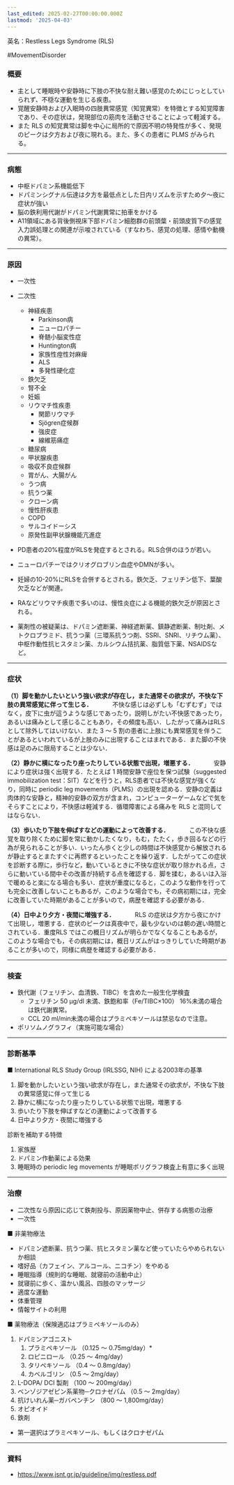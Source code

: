 ```yaml
---
last_edited: 2025-02-27T00:00:00.000Z
lastmod: '2025-04-03'
---
```





英名：Restless Legs Syndrome (RLS)

#MovementDisorder

### 概要

- 主として睡眠時や安静時に下肢の不快な耐え難い感覚のためにじっとしていられず、不穏な運動を生じる疾患。
- 覚醒安静時および入眠時の四肢異常感覚（知覚異常）を特徴とする知覚障害であり、その症状は，発現部位の筋肉を活動させることによって軽減する。
- また RLS の知覚異常は脚を中心に局所的で原因不明の特発性が多く、発現のピークは夕方および夜に現れる。また、多くの患者に PLMS がみられる。

---
### 病態

- 中枢ドパミン系機能低下
- ドパミンシグナル伝達は夕方を最低点とした日内リズムを示すため夕～夜に症状が強い
- 脳の鉄利用代謝がドパミン代謝異常に拍車をかける
- A11領域にある背後側視床下部ドパミン細胞群の前頭葉・前頭皮質下の感覚入力誤処理との関連が示唆されている（すなわち、感覚の処理、感情や動機の異常）。

---
### 原因

- 一次性
- 二次性
	- 神経疾患
		- Parkinson病
		- ニューロパチー
		- 脊髄小脳変性症
		- Huntington病
		- 家族性痙性対麻痺
		- ALS
		- 多発性硬化症
	- 鉄欠乏
	- 腎不全
	- 妊娠
	- リウマチ性疾患
		- 関節リウマチ
		- Sjögren症候群
		- 強皮症
		- 線維筋痛症
	- 糖尿病
	- 甲状腺疾患
	- 吸収不良症候群
	- 胃がん、大腸がん
	- うつ病
	- 抗うつ薬
	- クローン病
	- 慢性肝疾患
	- COPD
	- サルコイドーシス
	- 原発性副甲状腺機能亢進症


- PD患者の20%程度がRLSを発症するとされる。RLS合併のほうが若い。
- ニューロパチーではクリオグロブリン血症やDMNが多い。
- 妊婦の10-20%にRLSを合併するとされる。鉄欠乏、フェリチン低下、葉酸欠乏などが関連。
- RAなどリウマチ疾患で多いのは、慢性炎症による機能的鉄欠乏が原因とされる。
- 薬剤性の被疑薬は、ドパミン遮断薬、神経遮断薬、鎮静遮断薬、制吐剤、メトクロプラミド、抗うつ薬（三環系抗うつ剤、SSRI、SNRI、リチウム薬）、中枢作動性抗ヒスタミン薬、カルシウム拮抗薬、脂質低下薬、NSAIDSなど。

---
### 症状

**（1）脚を動かしたいという強い欲求が存在し，また通常その欲求が，不快な下肢の異常感覚に伴って生じる．**
　　　不快な感じは必ずしも「むずむず」ではなく，皮下に虫が這うような感じであったり，説明しがたい不快感であったり，あるいは痛みとして感じることもあり，その頻度も高い．したがって痛みはRLS として除外してはいけない．また 3 ～ 5 割の患者に上肢にも異常感覚を伴うことがあるといわれているが上肢のみに出現することはまれである．また脚の不快感は足のみに限局することは少ない．

**（2）静かに横になったり座ったりしている状態で出現，増悪する．**
　　　安静により症状は強く出現する．たとえば 1 時間安静で座位を保つ試験（suggested immobilization test：SIT）などを行うと，RLS患者では不快な感覚が強くなり，同時に periodic leg movements（PLMS）の出現を認める．安静の定義は肉体的な安静と，精神的安静の双方が含まれ，コンピューターゲームなどで気をそらすことにより，不快感は軽減する．循環障害による痛みを RLS と混同してはならない．

**（3）歩いたり下肢を伸ばすなどの運動によって改善する．**
　　　この不快な感覚を取り除くために脚を常に動かしたくなり，もむ，たたく，歩き回るなどの行為が見られることが多い．いったん歩くと少しの時間は不快感覚から解放されるが静止するとまたすぐに再燃するといったことを繰り返す．したがってこの症状を診断する際に，歩行など，動いているときに不快な症状が取り除かれる点，さらに動いている間中その改善が持続する点を確認する．脚を揉む，あるいは入浴で暖めると楽になる場合も多い．症状が重度になると，このような動作を行っても完全に改善しないこともあるが，このような場合でも，その病初期には，完全に改善していた時期があることが多いので，病歴を確認する必要がある．

**（4）日中より夕方・夜間に増強する．**
　　　RLS の症状は夕方から夜にかけて出現し，増悪する．症状のピークは真夜中で，最も少ないのは朝の遅い時間とされている．重度RLS ではこの概日リズムが明らかでなくなることもあるが，このような場合でも，その病初期には，概日リズムがはっきりしていた時期があることが多いので，同様に病歴を確認する必要がある．

---
### 検査

- 鉄代謝（フェリチン、血清鉄、TIBC）を含めた一般生化学検査
	- フェリチン 50 μg/dl 未満、鉄飽和率（Fe/TIBC×100） 16%未満の場合は鉄代謝異常。
	- CCL 20 ml/min未満の場合はプラミペキソールは禁忌なので注意。
- ポリソムノグラフィ（実施可能な場合）


---
### 診断基準

■ International RLS Study Group (IRLSSG, NIH) による2003年の基準

1. 脚を動かしたいという強い欲求が存在し，また通常その欲求が，不快な下肢の異常感覚に伴って生じる
2. 静かに横になったり座ったりしている状態で出現，増悪する
3. 歩いたり下肢を伸ばすなどの運動によって改善する
4. 日中より夕方・夜間に増強する

診断を補助する特徴
1. 家族歴
2. ドパミン作動薬による効果
3. 睡眠時の periodic leg movements が睡眠ポリグラフ検査上有意に多く出現

---
### 治療

- 二次性なら原因に応じて鉄剤投与、原因薬物中止、併存する病態の治療
- 一次性

■ 非薬物療法
- ドパミン遮断薬、抗うつ薬、抗ヒスタミン薬など使っていたらやめられないか相談
- 嗜好品（カフェイン、アルコール、ニコチン）をやめる
- 睡眠指導（規則的な睡眠、就寝前の活動中止）
- 就寝前に歩く、温かい風呂、四肢のマッサージ
- 適度な運動
- 体重管理
- 情報サイトの利用

■ 薬物療法（保険適応はプラミペキソールのみ）
1. ドパミンアゴニスト
	1. プラミペキソール （0.125 ～ 0.75mg/day）*
	2. ロピニロール （0.25 ～ 4mg/day）
	3. タリペキソール （0.4 ～ 0.8mg/day）
	4. カベルゴリン （0.5 ～ 2mg/day）
2. L-DOPA/ DCI 製剤 （100 ～ 200mg/day）
3. ベンゾジアゼピン系薬物─クロナゼパム （0.5 ～ 2mg/day）
4. 抗けいれん薬─ガバペンチン （800 ～ 1,800mg/day）
5. オピオイド
6. 鉄剤

- 第一選択はプラミペキソール、もしくはクロナゼパム

---
### 資料

- https://www.jsnt.gr.jp/guideline/img/restless.pdf

